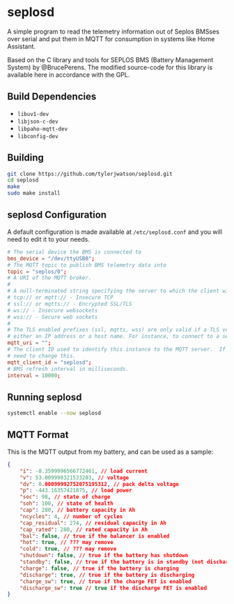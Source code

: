 
# seplosd

A simple program to read the telemetry information out of Seplos BMSses over serial and put them in MQTT for consumption in systems like Home Assistant.

Based on the C library and tools for SEPLOS BMS (Battery Management System) by @BrucePerens. The modified source-code for this library is available here in accordance with the GPL.

## Build Dependencies
* `libuv1-dev`
* `libjson-c-dev`
* `libpaho-mqtt-dev`
* `libconfig-dev`

## Building
```bash
git clone https://github.com/tylerjwatson/seplosd.git
cd seplosd
make
sudo make install
```

## seplosd Configuration

A default configuration is made available at `/etc/seplosd.conf` and you will need to edit it to your needs.

```conf
# The serial device the BMS is connected to
bms_device = "/dev/ttyUSB0";
# The MQTT topic to publish BMS telemetry data into
topic = "seplos/0";
# A URI of the MQTT broker.  
#
# A null-terminated string specifying the server to which the client will connect. It takes the form protocol://host:port. Currently, protocol must be:
# tcp:// or mqtt:// - Insecure TCP
# ssl:// or mqtts:// - Encrypted SSL/TLS
# ws:// - Insecure websockets
# wss:// - Secure web sockets
#
# The TLS enabled prefixes (ssl, mqtts, wss) are only valid if a TLS version of the library is linked with. For host, you can specify
# either an IP address or a host name. For instance, to connect to a server running on the local machines with the default MQTT port, specify tcp://localhost:1883. 
mqtt_uri = "";
# The client ID used to identify this instance to the MQTT server.  If you are running more than one instance of seplosd then you will
# need to change this.
mqtt_client_id = "seplosd";
# BMS refresh interval in milliseconds.
interval = 10000;
```

## Running seplosd
```bash
systemctl enable --now seplosd
```

## MQTT Format
This is the MQTT output from my battery, and can be used as a sample:
```json
{
    "i": -8.3599996566772461, // load current
    "v": 53.009998321533203, // voltage
    "dv": 0.00099992752075195312, // pack delta voltage
    "p": -443.16357421875, // load power
    "soc": 98, // state of charge
    "soh": 100, // state of health
    "cap": 280, // battery capacity in Ah
    "ncycles": 4, // number of cycles
    "cap_residual": 274, // residual capacity in Ah
    "cap_rated": 280, // rated capacity in Ah
    "bal": false, // true if the balancer is enabled
    "hot": true, // ??? may remove
    "cold": true, // ??? may remove
    "shutdown": false, // true if the battery has shutdown
    "standby": false, // true if the battery is in standby (not discharging or charging)
    "charge": false, // true if the battery is charging
    "discharge": true, // true if the battery is discharging
    "charge_sw": true, // true if the charge FET is enabled
    "discharge_sw": true // true if the discharge FET is enabled 
}
```